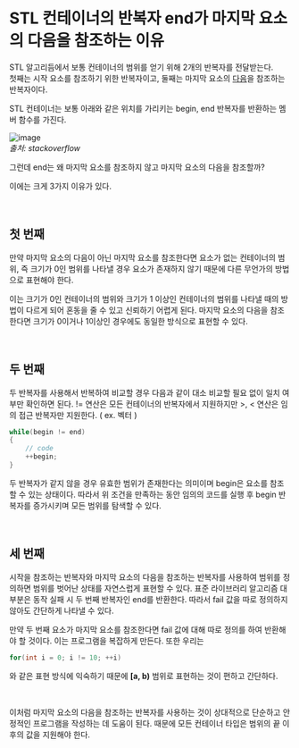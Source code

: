 # STL 컨테이너의 반복자 end가 마지막 요소의 다음을 참조하는 이유

STL 알고리듬에서 보통 컨테이너의 범위를 얻기 위해 2개의 반복자를 전달받는다.    
첫째는 시작 요소를 참조하기 위한 반복자이고, 둘째는 마지막 요소의 <u>다음</u>을 참조하는 반복자이다.
 
STL 컨테이너는 보통 아래와 같은 위치를 가리키는 begin, end 반복자를 반환하는 멤버 함수를 가진다.

![image](https://user-images.githubusercontent.com/46551002/78997605-dbfcd900-7b81-11ea-8d74-d4d62bcdcc3f.png)   
<i>출처: stackoverflow</i>

그런데 end는 왜 마지막 요소를 참조하지 않고 마지막 요소의 다음을 참조할까?

이에는 크게 3가지 이유가 있다.

<br>

## 첫 번째
만약 마지막 요소의 다음이 아닌 마지막 요소를 참조한다면
요소가 없는 컨테이너의 범위, 즉 크기가 0인 범위를 나타낼 경우 요소가 존재하지 않기 때문에
다른 무언가의 방법으로 표현해야 한다.

이는 크기가 0인 컨테이너의 범위와 크기가 1 이상인 컨테이너의 범위를 나타낼 때의 방법이 다르게 되어
혼동을 줄 수 있고 신뢰하기 어렵게 된다.
마지막 요소의 다음을 참조한다면 크기가 0이거나 1이상인 경우에도 동일한 방식으로 표현할 수 있다.

<br>

## 두 번째
두 반복자를 사용해서 반복하여 비교할 경우 다음과 같이 대소 비교할 필요 없이 일치 여부만 확인하면 된다.
!= 연산은 모든 컨테이너의 반복자에서 지원하지만 >, <  연산은 임의 접근 반복자만 지원한다. ( ex. 벡터 )

```cpp
while(begin != end)
{
    // code
    ++begin;
}
```
두 반복자가 같지 않을 경우 유효한 범위가 존재한다는 의미이며 begin은 요소를 참조할 수 있는 상태이다.
따라서 위 조건을 만족하는 동안 임의의 코드를 실행 후 begin 반복자를 증가시키며 모든 범위를 탐색할 수 있다.

<br>

## 세 번째
시작을 참조하는 반복자와 마지막 요소의 다음을 참조하는 반복자를 사용하여 범위를 정의하면 범위를 벗어난 상태를
자연스럽게 표현할 수 있다.
표준 라이브러리 알고리즘 대부분은 동작 실패 시 두 번째 반복자인 end를 반환한다.
따라서 fail 값을 따로 정의하지 않아도 간단하게 나타낼 수 있다.

만약 두 번째 요소가 마지막 요소를 참조한다면 fail 값에 대해 따로 정의를 하여 반환해야 할 것이다.
이는 프로그램을 복잡하게 만든다. 또한 우리는 
```cpp
for(int i = 0; i != 10; ++i)
```
와 같은 표현 방식에 익숙하기 때문에 <b>[a, b)</b> 범위로 표현하는 것이 편하고 간단하다.

<br>

이처럼 마지막 요소의 다음을 참조하는 반복자를 사용하는 것이 상대적으로 단순하고 안정적인 프로그램을 작성하는 데 도움이 된다.
때문에 모든 컨테이너 타입은 범위의 끝 이후의 값을 지원해야 한다.